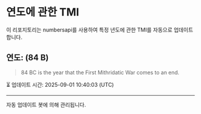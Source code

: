 
# 연도에 관한 TMI

이 리포지토리는 numbersapi를 사용하여 특정 년도에 관한 TMI를 자동으로 업데이트합니다.

## 연도: (84 B)
> 84 BC is the year that the First Mithridatic War comes to an end.

⏳ 업데이트 시간: 2025-09-01 10:40:03 (UTC)

---
자동 업데이트 봇에 의해 관리됩니다.
